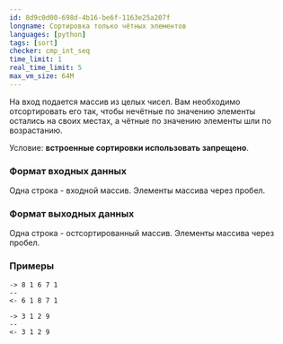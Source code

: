 ```yaml
---
id: 8d9c0d00-698d-4b16-be6f-1163e25a207f
longname: Сортировка только чётных элементов
languages: [python]
tags: [sort]
checker: cmp_int_seq
time_limit: 1
real_time_limit: 5
max_vm_size: 64M
---
```



На вход подается массив из целых чисел. Вам необходимо отсортировать его так, чтобы нечётные по значению элементы остались на своих местах, а чётные по значению элементы шли по возрастанию.

Условие: **встроенные сортировки использовать запрещено**.

### Формат входных данных

Одна строка - входной массив. Элементы массива через пробел.

### Формат выходных данных

Одна строка - остсортированный массив. Элементы массива через пробел.

### Примеры

```
-> 8 1 6 7 1
--
<- 6 1 8 7 1
```

```
-> 3 1 2 9
--
<- 3 1 2 9
```
